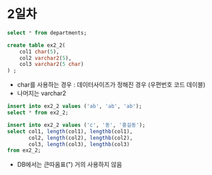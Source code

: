 2일차
=====

```sql
select * from departments;

create table ex2_2(
    col1 char(5),
    col2 varchar2(5),
    col3 varchar2(5 char)
) ;
```

* char를 사용하는 경우 : 데이터사이즈가 정해진 경우 (우편번호 코드 데이블)
* 나머지는 varchar2

```sql
insert into ex2_2 values ('ab', 'ab', 'ab');
select * from ex2_2;

insert into ex2_2 values ('c', '동', '홍길동');
select col1, length(col1), lengthb(col1),
       col2, length(col2), lengthb(col2),
       col3, length(col3), lengthb(col3)
from ex2_2;
```

* DB에서는 큰따옴표(") 거의 사용하지 않음

